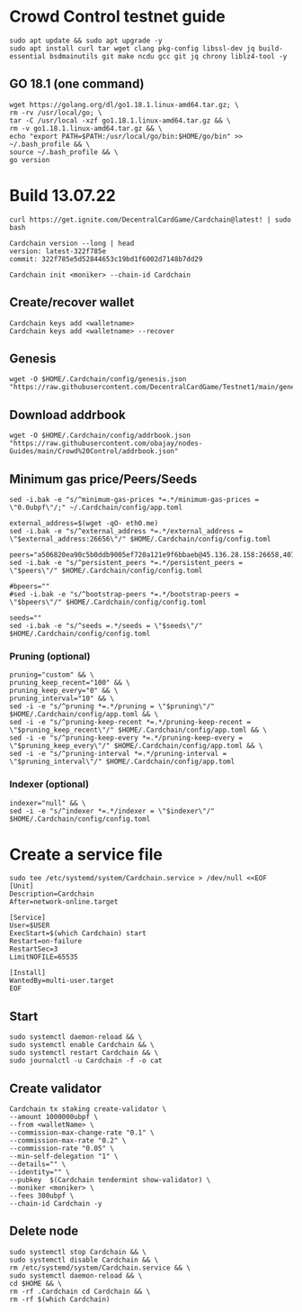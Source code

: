 # Crowd Control testnet guide

    sudo apt update && sudo apt upgrade -y
    sudo apt install curl tar wget clang pkg-config libssl-dev jq build-essential bsdmainutils git make ncdu gcc git jq chrony liblz4-tool -y

## GO 18.1 (one command)

    wget https://golang.org/dl/go1.18.1.linux-amd64.tar.gz; \
    rm -rv /usr/local/go; \
    tar -C /usr/local -xzf go1.18.1.linux-amd64.tar.gz && \
    rm -v go1.18.1.linux-amd64.tar.gz && \
    echo "export PATH=$PATH:/usr/local/go/bin:$HOME/go/bin" >> ~/.bash_profile && \
    source ~/.bash_profile && \
    go version

# Build 13.07.22

    curl https://get.ignite.com/DecentralCardGame/Cardchain@latest! | sudo bash
    
    Cardchain version --long | head
    version: latest-322f785e
    commit: 322f785e5d52844653c19bd1f6002d7148b7dd29
    
    Cardchain init <moniker> --chain-id Cardchain

## Create/recover wallet

    Cardchain keys add <walletname>
    Cardchain keys add <walletname> --recover

## Genesis

    wget -O $HOME/.Cardchain/config/genesis.json "https://raw.githubusercontent.com/DecentralCardGame/Testnet1/main/genesis.json"

## Download addrbook

    wget -O $HOME/.Cardchain/config/addrbook.json "https://raw.githubusercontent.com/obajay/nodes-Guides/main/Crowd%20Control/addrbook.json"


## Minimum gas price/Peers/Seeds

    sed -i.bak -e "s/^minimum-gas-prices *=.*/minimum-gas-prices = \"0.0ubpf\"/;" ~/.Cardchain/config/app.toml

    external_address=$(wget -qO- eth0.me)
    sed -i.bak -e "s/^external_address *=.*/external_address = \"$external_address:26656\"/" $HOME/.Cardchain/config/config.toml

    peers="a506820ea90c5b0ddb9005ef720a121e9f6bbaeb@45.136.28.158:26658,407fd08d831eaec4be840bf762740a72c5c48ea6@159.69.11.174:36656"
    sed -i.bak -e "s/^persistent_peers *=.*/persistent_peers = \"$peers\"/" $HOME/.Cardchain/config/config.toml

    #bpeers=""
    #sed -i.bak -e "s/^bootstrap-peers *=.*/bootstrap-peers = \"$bpeers\"/" $HOME/.Cardchain/config/config.toml

    seeds=""
    sed -i.bak -e "s/^seeds =.*/seeds = \"$seeds\"/" $HOME/.Cardchain/config/config.toml



### Pruning (optional)

    pruning="custom" && \
    pruning_keep_recent="100" && \
    pruning_keep_every="0" && \
    pruning_interval="10" && \
    sed -i -e "s/^pruning *=.*/pruning = \"$pruning\"/" $HOME/.Cardchain/config/app.toml && \
    sed -i -e "s/^pruning-keep-recent *=.*/pruning-keep-recent = \"$pruning_keep_recent\"/" $HOME/.Cardchain/config/app.toml && \
    sed -i -e "s/^pruning-keep-every *=.*/pruning-keep-every = \"$pruning_keep_every\"/" $HOME/.Cardchain/config/app.toml && \
    sed -i -e "s/^pruning-interval *=.*/pruning-interval = \"$pruning_interval\"/" $HOME/.Cardchain/config/app.toml

### Indexer (optional)

    indexer="null" && \
    sed -i -e "s/^indexer *=.*/indexer = \"$indexer\"/" $HOME/.Cardchain/config/config.toml

# Create a service file

    sudo tee /etc/systemd/system/Cardchain.service > /dev/null <<EOF
    [Unit]
    Description=Cardchain
    After=network-online.target

    [Service]
    User=$USER
    ExecStart=$(which Cardchain) start
    Restart=on-failure
    RestartSec=3
    LimitNOFILE=65535

    [Install]
    WantedBy=multi-user.target
    EOF

## Start

    sudo systemctl daemon-reload && \ 
    sudo systemctl enable Cardchain && \
    sudo systemctl restart Cardchain && \
    sudo journalctl -u Cardchain -f -o cat

## Create validator


    Cardchain tx staking create-validator \
    --amount 1000000ubpf \
    --from <walletName> \
    --commission-max-change-rate "0.1" \
    --commission-max-rate "0.2" \
    --commission-rate "0.05" \
    --min-self-delegation "1" \
    --details="" \
    --identity="" \
    --pubkey  $(Cardchain tendermint show-validator) \
    --moniker <moniker> \
    --fees 300ubpf \
    --chain-id Cardchain -y


## Delete node

    sudo systemctl stop Cardchain && \
    sudo systemctl disable Cardchain && \
    rm /etc/systemd/system/Cardchain.service && \
    sudo systemctl daemon-reload && \
    cd $HOME && \
    rm -rf .Cardchain cd Cardchain && \
    rm -rf $(which Cardchain)

